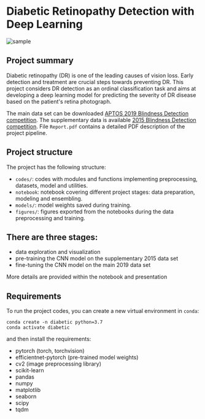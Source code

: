 # Diabetic Retinopathy Detection with Deep Learning

![sample](https://i.imgur.com/Mj1psfA.png)

## Project summary


Diabetic retinopathy (DR) is one of the leading causes of vision loss. Early detection and treatment are crucial steps towards preventing DR. This project considers DR detection as an ordinal classification task and aims at developing a deep learning model for predicting the severity of DR disease based on the patient's retina photograph.

The main data set can be downloaded [APTOS 2019 Blindness Detection competition](https://www.kaggle.com/c/aptos2019-blindness-detection/data). The supplementary data is available [2015 Blindness Detection competition](https://www.kaggle.com/tanlikesmath/diabetic-retinopathy-resized).
 File `Report.pdf` contains a detailed PDF description of the project pipeline.
## Project structure

The project has the following structure:
- `codes/`: codes with modules and functions implementing preprocessing, datasets, model and utilities.
- `notebook`: notebook covering different project stages: data preparation, modeling and ensembling.
- `models/`: model weights saved during training.
- `figures/`: figures exported from the notebooks during the data preprocessing and training.



## There are three stages:
- data exploration and visualization
- pre-training the CNN model on the supplementary 2015 data set
- fine-tuning the CNN model on the main 2019 data set


More details are provided within the notebook and presentation


## Requirements

To run the project codes, you can create a new virtual environment in `conda`:

```
conda create -n diabetic python=3.7
conda activate diabetic
```

and then install the requirements:

- pytorch (torch, torchvision)
- efficientnet-pytorch (pre-trained model weights)
- cv2 (image preprocessing library)
- scikit-learn
- pandas
- numpy
- matplotlib
- seaborn
- scipy
- tqdm
